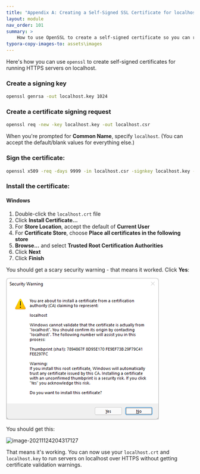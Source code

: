 ```yaml
---
title: "Appendix A: Creating a Self-Signed SSL Certificate for localhost"
layout: module
nav_order: 101
summary: >
    How to use OpenSSL to create a self-signed certificate so you can run servers on localhost using https
typora-copy-images-to: assets\images
---
```


Here's how you can use `openssl` to create self-signed certificates for running HTTPS servers on localhost.

### Create a signing key

```bash
openssl genrsa -out localhost.key 1024
```

### Create a certificate signing request

```bash
openssl req -new -key localhost.key -out localhost.csr
```

When you're prompted for **Common Name**, specify `localhost`. (You can accept the default/blank values for everything else.)

### Sign the certificate:

```bash
openssl x509 -req -days 9999 -in localhost.csr -signkey localhost.key -out localhost.crt
```

### Install the certificate:

#### Windows

1. Double-click the `localhost.crt` file
2. Click **Install Certificate...**
3. For **Store Location**, accept the default of **Current User**
4. For **Certificate Store**, choose **Place all certificates in the following store**
5. **Browse...** and select **Trusted Root Certification Authorities**
6. Click **Next**
7. Click **Finish**

You should get a scary security warning - that means it worked. Click **Yes**:

![image-20211124204209707](assets/images/image-20211124204209707.png)

You should get this:

![image-20211124204317127](D:\Projects\github\ursatile\dsnet\assets\images\image-20211124204317127.png)

That means it's working. You can now use your `localhost.crt` and `localhost.key` to run servers on localhost over HTTPS without getting certificate validation warnings.

